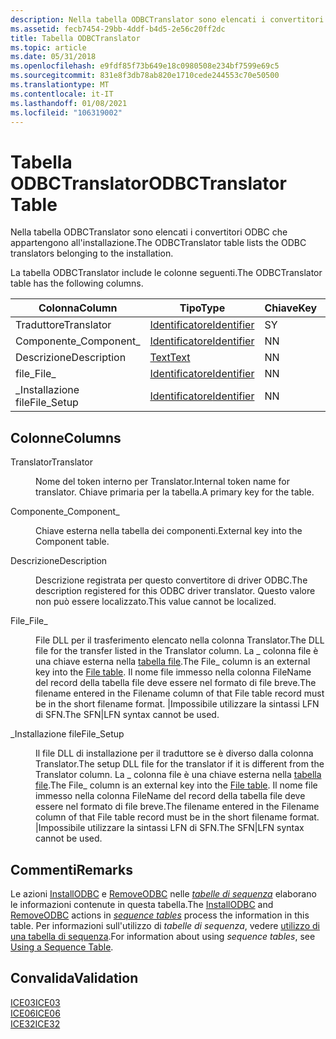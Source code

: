 ```yaml
---
description: Nella tabella ODBCTranslator sono elencati i convertitori ODBC che appartengono all'installazione.
ms.assetid: fecb7454-29bb-4ddf-b4d5-2e56c20ff2dc
title: Tabella ODBCTranslator
ms.topic: article
ms.date: 05/31/2018
ms.openlocfilehash: e9fdf85f73b649e18c0980508e234bf7599e69c5
ms.sourcegitcommit: 831e8f3db78ab820e1710cede244553c70e50500
ms.translationtype: MT
ms.contentlocale: it-IT
ms.lasthandoff: 01/08/2021
ms.locfileid: "106319002"
---
```

# <a name="odbctranslator-table"></a><span data-ttu-id="b3b3a-103">Tabella ODBCTranslator</span><span class="sxs-lookup"><span data-stu-id="b3b3a-103">ODBCTranslator Table</span></span>

<span data-ttu-id="b3b3a-104">Nella tabella ODBCTranslator sono elencati i convertitori ODBC che appartengono all'installazione.</span><span class="sxs-lookup"><span data-stu-id="b3b3a-104">The ODBCTranslator table lists the ODBC translators belonging to the installation.</span></span>

<span data-ttu-id="b3b3a-105">La tabella ODBCTranslator include le colonne seguenti.</span><span class="sxs-lookup"><span data-stu-id="b3b3a-105">The ODBCTranslator table has the following columns.</span></span>



| <span data-ttu-id="b3b3a-106">Colonna</span><span class="sxs-lookup"><span data-stu-id="b3b3a-106">Column</span></span>      | <span data-ttu-id="b3b3a-107">Tipo</span><span class="sxs-lookup"><span data-stu-id="b3b3a-107">Type</span></span>                         | <span data-ttu-id="b3b3a-108">Chiave</span><span class="sxs-lookup"><span data-stu-id="b3b3a-108">Key</span></span> | <span data-ttu-id="b3b3a-109">Nullable</span><span class="sxs-lookup"><span data-stu-id="b3b3a-109">Nullable</span></span> |
|-------------|------------------------------|-----|----------|
| <span data-ttu-id="b3b3a-110">Traduttore</span><span class="sxs-lookup"><span data-stu-id="b3b3a-110">Translator</span></span>  | [<span data-ttu-id="b3b3a-111">Identificatore</span><span class="sxs-lookup"><span data-stu-id="b3b3a-111">Identifier</span></span>](identifier.md) | <span data-ttu-id="b3b3a-112">S</span><span class="sxs-lookup"><span data-stu-id="b3b3a-112">Y</span></span>   | <span data-ttu-id="b3b3a-113">N</span><span class="sxs-lookup"><span data-stu-id="b3b3a-113">N</span></span>        |
| <span data-ttu-id="b3b3a-114">Componente\_</span><span class="sxs-lookup"><span data-stu-id="b3b3a-114">Component\_</span></span> | [<span data-ttu-id="b3b3a-115">Identificatore</span><span class="sxs-lookup"><span data-stu-id="b3b3a-115">Identifier</span></span>](identifier.md) | <span data-ttu-id="b3b3a-116">N</span><span class="sxs-lookup"><span data-stu-id="b3b3a-116">N</span></span>   | <span data-ttu-id="b3b3a-117">N</span><span class="sxs-lookup"><span data-stu-id="b3b3a-117">N</span></span>        |
| <span data-ttu-id="b3b3a-118">Descrizione</span><span class="sxs-lookup"><span data-stu-id="b3b3a-118">Description</span></span> | [<span data-ttu-id="b3b3a-119">Text</span><span class="sxs-lookup"><span data-stu-id="b3b3a-119">Text</span></span>](text.md)             | <span data-ttu-id="b3b3a-120">N</span><span class="sxs-lookup"><span data-stu-id="b3b3a-120">N</span></span>   | <span data-ttu-id="b3b3a-121">N</span><span class="sxs-lookup"><span data-stu-id="b3b3a-121">N</span></span>        |
| <span data-ttu-id="b3b3a-122">file\_</span><span class="sxs-lookup"><span data-stu-id="b3b3a-122">File\_</span></span>      | [<span data-ttu-id="b3b3a-123">Identificatore</span><span class="sxs-lookup"><span data-stu-id="b3b3a-123">Identifier</span></span>](identifier.md) | <span data-ttu-id="b3b3a-124">N</span><span class="sxs-lookup"><span data-stu-id="b3b3a-124">N</span></span>   | <span data-ttu-id="b3b3a-125">N</span><span class="sxs-lookup"><span data-stu-id="b3b3a-125">N</span></span>        |
| <span data-ttu-id="b3b3a-126">\_Installazione file</span><span class="sxs-lookup"><span data-stu-id="b3b3a-126">File\_Setup</span></span> | [<span data-ttu-id="b3b3a-127">Identificatore</span><span class="sxs-lookup"><span data-stu-id="b3b3a-127">Identifier</span></span>](identifier.md) | <span data-ttu-id="b3b3a-128">N</span><span class="sxs-lookup"><span data-stu-id="b3b3a-128">N</span></span>   | <span data-ttu-id="b3b3a-129">S</span><span class="sxs-lookup"><span data-stu-id="b3b3a-129">Y</span></span>        |



 

## <a name="columns"></a><span data-ttu-id="b3b3a-130">Colonne</span><span class="sxs-lookup"><span data-stu-id="b3b3a-130">Columns</span></span>

<dl> <dt>

<span data-ttu-id="b3b3a-131"><span id="Translator"></span><span id="translator"></span><span id="TRANSLATOR"></span>Translator</span><span class="sxs-lookup"><span data-stu-id="b3b3a-131"><span id="Translator"></span><span id="translator"></span><span id="TRANSLATOR"></span>Translator</span></span>
</dt> <dd>

<span data-ttu-id="b3b3a-132">Nome del token interno per Translator.</span><span class="sxs-lookup"><span data-stu-id="b3b3a-132">Internal token name for translator.</span></span> <span data-ttu-id="b3b3a-133">Chiave primaria per la tabella.</span><span class="sxs-lookup"><span data-stu-id="b3b3a-133">A primary key for the table.</span></span>

</dd> <dt>

<span data-ttu-id="b3b3a-134"><span id="Component_"></span><span id="component_"></span><span id="COMPONENT_"></span>Componente\_</span><span class="sxs-lookup"><span data-stu-id="b3b3a-134"><span id="Component_"></span><span id="component_"></span><span id="COMPONENT_"></span>Component\_</span></span>
</dt> <dd>

<span data-ttu-id="b3b3a-135">Chiave esterna nella tabella dei componenti.</span><span class="sxs-lookup"><span data-stu-id="b3b3a-135">External key into the Component table.</span></span>

</dd> <dt>

<span data-ttu-id="b3b3a-136"><span id="Description"></span><span id="description"></span><span id="DESCRIPTION"></span>Descrizione</span><span class="sxs-lookup"><span data-stu-id="b3b3a-136"><span id="Description"></span><span id="description"></span><span id="DESCRIPTION"></span>Description</span></span>
</dt> <dd>

<span data-ttu-id="b3b3a-137">Descrizione registrata per questo convertitore di driver ODBC.</span><span class="sxs-lookup"><span data-stu-id="b3b3a-137">The description registered for this ODBC driver translator.</span></span> <span data-ttu-id="b3b3a-138">Questo valore non può essere localizzato.</span><span class="sxs-lookup"><span data-stu-id="b3b3a-138">This value cannot be localized.</span></span>

</dd> <dt>

<span data-ttu-id="b3b3a-139"><span id="File_"></span><span id="file_"></span><span id="FILE_"></span>File\_</span><span class="sxs-lookup"><span data-stu-id="b3b3a-139"><span id="File_"></span><span id="file_"></span><span id="FILE_"></span>File\_</span></span>
</dt> <dd>

<span data-ttu-id="b3b3a-140">File DLL per il trasferimento elencato nella colonna Translator.</span><span class="sxs-lookup"><span data-stu-id="b3b3a-140">The DLL file for the transfer listed in the Translator column.</span></span> <span data-ttu-id="b3b3a-141">La \_ colonna file è una chiave esterna nella [tabella file](file-table.md).</span><span class="sxs-lookup"><span data-stu-id="b3b3a-141">The File\_ column is an external key into the [File table](file-table.md).</span></span> <span data-ttu-id="b3b3a-142">Il nome file immesso nella colonna FileName del record della tabella file deve essere nel formato di file breve.</span><span class="sxs-lookup"><span data-stu-id="b3b3a-142">The filename entered in the Filename column of that File table record must be in the short filename format.</span></span> <span data-ttu-id="b3b3a-143">\|Impossibile utilizzare la sintassi LFN di SFN.</span><span class="sxs-lookup"><span data-stu-id="b3b3a-143">The SFN\|LFN syntax cannot be used.</span></span>

</dd> <dt>

<span data-ttu-id="b3b3a-144"><span id="File_Setup"></span><span id="file_setup"></span><span id="FILE_SETUP"></span>\_Installazione file</span><span class="sxs-lookup"><span data-stu-id="b3b3a-144"><span id="File_Setup"></span><span id="file_setup"></span><span id="FILE_SETUP"></span>File\_Setup</span></span>
</dt> <dd>

<span data-ttu-id="b3b3a-145">Il file DLL di installazione per il traduttore se è diverso dalla colonna Translator.</span><span class="sxs-lookup"><span data-stu-id="b3b3a-145">The setup DLL file for the translator if it is different from the Translator column.</span></span> <span data-ttu-id="b3b3a-146">La \_ colonna file è una chiave esterna nella [tabella file](file-table.md).</span><span class="sxs-lookup"><span data-stu-id="b3b3a-146">The File\_ column is an external key into the [File table](file-table.md).</span></span> <span data-ttu-id="b3b3a-147">Il nome file immesso nella colonna FileName del record della tabella file deve essere nel formato di file breve.</span><span class="sxs-lookup"><span data-stu-id="b3b3a-147">The filename entered in the Filename column of that File table record must be in the short filename format.</span></span> <span data-ttu-id="b3b3a-148">\|Impossibile utilizzare la sintassi LFN di SFN.</span><span class="sxs-lookup"><span data-stu-id="b3b3a-148">The SFN\|LFN syntax cannot be used.</span></span>

</dd> </dl>

## <a name="remarks"></a><span data-ttu-id="b3b3a-149">Commenti</span><span class="sxs-lookup"><span data-stu-id="b3b3a-149">Remarks</span></span>

<span data-ttu-id="b3b3a-150">Le azioni [InstallODBC](installodbc-action.md) e [RemoveODBC](removeodbc-action.md) nelle [*tabelle di sequenza*](s-gly.md) elaborano le informazioni contenute in questa tabella.</span><span class="sxs-lookup"><span data-stu-id="b3b3a-150">The [InstallODBC](installodbc-action.md) and [RemoveODBC](removeodbc-action.md) actions in [*sequence tables*](s-gly.md) process the information in this table.</span></span> <span data-ttu-id="b3b3a-151">Per informazioni sull'utilizzo di *tabelle di sequenza*, vedere [utilizzo di una tabella di sequenza](using-a-sequence-table.md).</span><span class="sxs-lookup"><span data-stu-id="b3b3a-151">For information about using *sequence tables*, see [Using a Sequence Table](using-a-sequence-table.md).</span></span>

## <a name="validation"></a><span data-ttu-id="b3b3a-152">Convalida</span><span class="sxs-lookup"><span data-stu-id="b3b3a-152">Validation</span></span>

<dl>

[<span data-ttu-id="b3b3a-153">ICE03</span><span class="sxs-lookup"><span data-stu-id="b3b3a-153">ICE03</span></span>](ice03.md)  
[<span data-ttu-id="b3b3a-154">ICE06</span><span class="sxs-lookup"><span data-stu-id="b3b3a-154">ICE06</span></span>](ice06.md)  
[<span data-ttu-id="b3b3a-155">ICE32</span><span class="sxs-lookup"><span data-stu-id="b3b3a-155">ICE32</span></span>](ice32.md)  
</dl>

 

 



